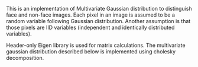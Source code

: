 This is an implementation of Multivariate Gaussian distribution to distinguish face and non-face images.
Each pixel in an image is assumed to be a random variable following Gaussian distribution. Another assumption is that those pixels are IID variables
(independent and identically distributed variables).

Header-only Eigen library is used for matrix calculations. The multivariate gaussian distribution described below is implemented using cholesky decomposition.


